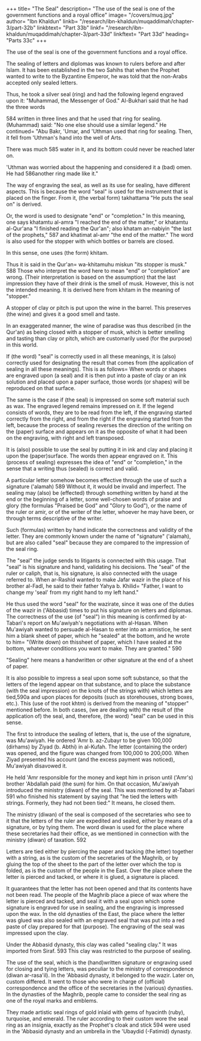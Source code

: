 +++
title= "The Seal"
description= "The use of the seal is one of the government functions and a royal office"
image= "/covers/muq.jpg"
author= "Ibn Khaldun"
linkb= "/research/ibn-khaldun/muqaddimah/chapter-3/part-32b"
linkbtext= "Part 33b"
linkf= "/research/ibn-khaldun/muqaddimah/chapter-3/part-33d"
linkftext= "Part 33d"
heading= "Parts 33c"
+++

<!-- ### The seal 583 -->

The use of the seal is one of the government functions and a royal office. 

The sealing of letters and diplomas was known to rulers before and after Islam. It has been established in the two Sahihs that when the Prophet wanted to write to the Byzantine Emperor, he was told that the non-Arabs accepted only sealed letters. 

Thus, he took a silver seal (ring) and had the following legend engraved upon it:
"Muhammad, the Messenger of God." Al-Bukhari said that he had the three words

584 written in three lines and that he used that ring for sealing. (Muhammad) said:
"No one else should use a similar legend." He continued= "Abu Bakr, 'Umar, and
'Uthman used that ring for sealing. Then, it fell from 'Uthman's hand into the well of
Arts. 

There was much 585 water in it, and its bottom could never be reached later on.

'Uthman was worried about the happening and considered it a (bad) omen. He had 586another ring made like it."

The way of engraving the seal, as well as its use for sealing, have different aspects. This is because the word "seal" is used for the instrument that is placed on the finger. From it, (the verbal form) takhattama "He puts the seal on" is derived.

Or, the word is used to designate "end" or "completion." In this meaning, one says khatamtu al-amra "I reached the end of the matter," or khatamtu al-Qur'ana "I finished reading the Qur'an"; also khatam an-nabiyin "the last of the prophets," 587 and khatimat al-amr "the end of the matter." The word is also used for the stopper with which bottles or barrels are closed. 

In this sense, one uses (the form) khitam. 

Thus it is said in the Qur'an= wa-khitamuhu miskun "its stopper is musk." 588 Those who interpret the word here to mean "end" or "completion" are wrong. (Their interpretation is based on the assumption) that the last impression they have of their drink is the smell of musk. However, this is not the intended meaning. It is derived here from khitam in the meaning of "stopper." 

A stopper of clay or pitch is put upon the wine in the barrel. This preserves (the wine) and gives it a good smell and taste. 

In an exaggerated manner, the wine of paradise was thus described (in the Qur'an) as being closed with a stopper of musk, which is better smelling and tasting than clay or pitch, which are customarily used (for the purpose) in this world.

If (the word) "seal" is correctly used in all these meanings, it is (also) correctly used for designating the result that comes from (the application of sealing in all these meanings). This is as follows= When words or shapes are engraved upon (a seal) and it is then put into a paste of clay or an ink solution and placed upon a paper surface, those words (or shapes) will be reproduced on that surface. 

The same is the case if (the seal) is impressed on some soft material such as wax. The engraved legend remains impressed on it. If the legend consists of words, they are to be read from the left, if the engraving started correctly from the right, and from the right if the engraving started from the left, because the process of sealing reverses the direction of the writing on the (paper) surface and appears on it as the opposite of what it had been on the engraving, with right and left transposed. 

It is (also) possible to use the seal by putting it in ink and clay and placing it upon the (paper)surface. The words then appear engraved on it. This (process of sealing) expresses the idea of "end" or "completion," in the sense that a writing thus (sealed) is correct and valid. 

A particular letter somehow becomes effective through the use of such a signature ('alamah) 589 Without it, it would be invalid and imperfect. The sealing may (also) be (effected) through something written by hand at the end or the beginning of a letter, some well-chosen words of praise and glory (the formulas "Praised be God" and "Glory to God"), or the name of the ruler or amir, or of the writer of the letter, whoever he may have been, or through terms descriptive of the writer. 

Such (formulas) written by hand indicate the correctness and validity of the letter. They are commonly known under the name of "signature" ('alamah), but are also called "seal" because they are compared to the impression of the seal ring. 

The "seal" the judge sends to litigants is connected with this usage. That "seal" is his signature and hand, validating his decisions. The "seal" of the ruler or caliph, that is, his signature, is also connected with the usage referred to. When ar-Rashid wanted to make Jafar wazir in the place of his brother al-Fadl, he said to their father Yahya b. Khilid= "Father, I want to change my 'seal' from my right hand to my left hand." 

He thus used the word "seal" for the wazirate, since it was one of the duties of the wazir in ('Abbasid) times to put his signature on letters and diplomas. The correctness of the use (of "seal") in this meaning is confirmed by at-Tabari's report on Mu'awiyah's negotiations with al-Hasan. When Mu'awiyah wanted to persuade al-Hasan to enter into an armistice, he sent him a blank sheet of paper, which he "sealed" at the bottom, and he wrote to him= "(Write down) on thissheet of paper, which I have sealed at the bottom, whatever conditions you want to make. They are granted." 590 

"Sealing" here means a handwritten or other signature at the end of a sheet of paper.

It is also possible to impress a seal upon some soft substance, so that the letters of the legend appear on that substance, and to place the substance (with the seal impression) on the knots of the strings with) which letters are tied,590a and upon places for deposits (such as storehouses, strong boxes, etc.). This (use of the root khtm) is derived from the meaning of "stopper" mentioned before. In both cases, (we are dealing with) the result of (the application of) the seal, and, therefore,
(the word) "seal" can be used in this sense.

The first to introduce the sealing of letters, that is, the use of the signature, was Mu'awiyah. He ordered 'Amr b. az-Zubayr to be given 100,000 (dirhams) by Ziyad (b. Abthi) in al-Kufah. The letter (containing the order) was opened, and the figure was changed from 100,000 to 200,000. When Ziyad presented his account (and the excess payment was noticed), Mu'awiyah disavowed it. 

He held 'Amr responsible for the money and kept him in prison until ('Amr's) brother 'Abdallah
paid (the sum) for him. On that occasion, Mu'awiyah introduced the ministry (diwan) of the seal. This was mentioned by at-Tabari 591 who finished his statement by saying that "he tied the letters with strings. Formerly, they had not been tied:" It means, he closed them.

The ministry (diwan) of the seal is composed of the secretaries who see to it that the letters of the ruler are expedited and sealed, either by means of a signature, or by tying them. The word diwan is used for the place where these secretaries had their office, as we mentioned in connection with the ministry (diwan) of taxation. 592

Letters are tied either by piercing the paper and tacking (the letter) together with a string, as is the custom of the secretaries of the Maghrib, or by gluing the top of the sheet to the part of the letter over which the top is folded, as is the custom of the people in the East. Over the place where the letter is pierced and tacked, or where it is glued, a signature is placed. 

It guarantees that the letter has not been opened and that its contents have not been read. The people of the Maghrib place a piece of wax where the letter is pierced and tacked, and seal it with a seal upon which some signature is engraved for use in sealing, and the engraving is impressed
upon the wax. In the old dynasties of the East, the place where the letter was glued
was also sealed with an engraved seal that was put into a red paste of clay prepared
for that (purpose). The engraving of the seal was impressed upon the clay. 

Under the Abbasid dynasty, this clay was called "sealing clay." It was imported from Siraf. 593
This clay was restricted to the purpose of sealing.

The use of the seal, which is the (hand)written signature or engraving used for closing and tying letters, was peculiar to the ministry of correspondence (diwan ar-rasa'il). In the 'Abbasid dynasty, it belonged to the wazir. Later on, custom differed. It went to those who were in charge of (official) correspondence and the office of the secretaries in the (various) dynasties. In the dynasties of the Maghrib, people came to consider the seal ring as one of the royal marks and emblems. 

They made artistic seal rings of gold inlaid with gems of hyacinth (ruby), turquoise, and emerald. The ruler according to their custom wore the seal ring as an insignia, exactly as the Prophet's cloak and stick 594 were used in the 'Abbasid dynasty and an umbrella in the 'Ubaydid (-Fatimid) dynasty.